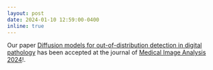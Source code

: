```yaml
---
layout: post
date: 2024-01-10 12:59:00-0400
inline: true
---
```


Our paper <a href="https://www.sciencedirect.com/science/article/pii/S1361841524000136">Diffusion models for out-of-distribution detection in digital pathology</a> has been accepted at the journal of <a href="https://www.sciencedirect.com/journal/medical-image-analysis">Medical Image Analysis 2024</a>!. 

